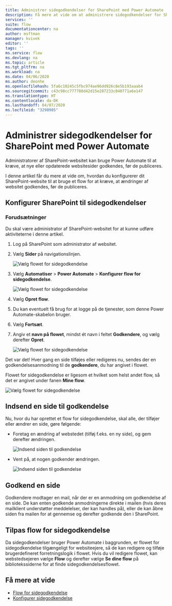 ```yaml
---
title: Administrer sidegodkendelser for SharePoint med Power Automate | Microsoft Docs
description: Få mere at vide om at administrere sidegodkendelser for SharePoint med Power Automate.
services: ''
suite: flow
documentationcenter: na
author: msftman
manager: kvivek
editor: ''
tags: ''
ms.service: flow
ms.devlang: na
ms.topic: article
ms.tgt_pltfrm: na
ms.workload: na
ms.date: 04/06/2020
ms.author: deonhe
ms.openlocfilehash: 5fa6c10245c5fbc974ae96dd926c8e5b193aaab4
ms.sourcegitcommit: c43c98cc777780d42d15e287233c040771a6e147
ms.translationtype: HT
ms.contentlocale: da-DK
ms.lasthandoff: 04/07/2020
ms.locfileid: "3298985"
---
```

# <a name="manage-sharepoint-page-approvals-with-power-automate"></a>Administrer sidegodkendelser for SharePoint med Power Automate


Administratorer af SharePoint-websitet kan bruge Power Automate til at kræve, at nye eller opdaterede websitesider godkendes, før de publiceres.

I denne artikel får du mere at vide om, hvordan du konfigurerer dit SharePoint-website til at bruge et flow for at kræve, at ændringer af websitet godkendes, før de publiceres.

## <a name="configure-sharepoint-for-page-approvals"></a>Konfigurer SharePoint til sidegodkendelser

### <a name="prerequisites"></a>Forudsætninger 

Du skal være administrator af SharePoint-websitet for at kunne udføre aktiviteterne i denne artikel.

1. Log på SharePoint som administrator af websitet.
1. Vælg **Sider** på navigationslinjen.

    ![Vælg flowet for sidegodkendelse](media/customize-sharepoint-page-approvals/pages.png)

1. Vælg **Automatiser** > **Power Automate** > **Konfigurer flow for sidegodkendelse**.
    
    ![Vælg flowet for sidegodkendelse](media/customize-sharepoint-page-approvals/select-page-approval-flow.png)

1. Vælg **Opret flow**.

1. Du kan eventuelt få brug for at logge på de tjenester, som denne Power Automate-skabelon bruger.

1. Vælg **Fortsæt**.

1. Angiv et **navn på flowet**, mindst ét navn i feltet **Godkendere**, og vælg derefter **Opret**.
    
    ![Vælg flowet for sidegodkendelse](media/customize-sharepoint-page-approvals/flow-name-approvers-create.png)

Det var det! Hver gang en side tilføjes eller redigeres nu, sendes der en godkendelsesanmodning til de **godkendere**, du har angivet i flowet.

Flowet for sidegodkendelse er ligesom et hvilket som helst andet flow, så det er angivet under fanen **Mine flow**.

![Vælg flowet for sidegodkendelse](media/customize-sharepoint-page-approvals/page-approval-flow-success.png)

## <a name="submit-a-page-for-approval"></a>Indsend en side til godkendelse

Nu, hvor du har oprettet et flow for sidegodkendelse, skal alle, der tilføjer eller ændrer en side, gøre følgende:

 - Foretag en ændring af webstedet (tilføj f.eks. en ny side), og gem derefter ændringen.

     ![Indsend siden til godkendelse](media/customize-sharepoint-page-approvals/create-new-page.png)
     
 - Vent på, at nogen godkender ændringen.
    
    ![Indsend siden til godkendelse](media/customize-sharepoint-page-approvals/wait-for-approval.png)
    
## <a name="approve-a-page"></a>Godkend en side

Godkendere modtager en mail, når der er en anmodning om godkendelse af en side. De kan enten godkende anmodningerne direkte i mailen (hvis deres mailklient understøtter meddelelser, der kan handles på), eller de kan åbne siden fra mailen for at gennemse og derefter godkende den i SharePoint.

## <a name="customize-page-approval-flows"></a>Tilpas flow for sidegodkendelse

Da sidegodkendelser bruger Power Automate i baggrunden, er flowet for sidegodkendelse tilgængeligt for websiteejere, så de kan redigere og tilføje brugerdefineret forretningslogik i flowet. Hvis du vil redigere flowet, kan webstedsejeren vælge **Flow** og derefter vælge **Se dine flow** på bibliotekssiderne for at finde sidegodkendelsesflowet.

## <a name="learn-more"></a>Få mere at vide

- [Flow for sidegodkendelse](https://support.office.com/article/page-approval-flow-a8b2e689-d4a1-4639-8028-333c0ece30d9)
- [Konfigurer sidegodkendelse](https://support.office.com/article/configure-page-approval-14ce6976-a0a7-427b-b4ab-d28d344a5222)
